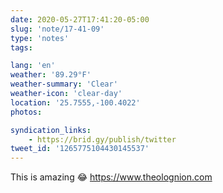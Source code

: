 ```yaml
---
date: 2020-05-27T17:41:20-05:00
slug: 'note/17-41-09'
type: 'notes'
tags:

lang: 'en'
weather: '89.29°F'
weather-summary: 'Clear'
weather-icon: 'clear-day'
location: '25.7555,-100.4022'
photos:

syndication_links:
    - https://brid.gy/publish/twitter
tweet_id: '1265775104430145537'
---
```

This is amazing 😂
https://www.theolognion.com